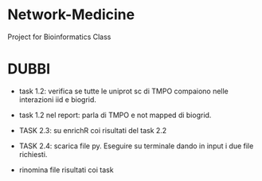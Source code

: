 # Network-Medicine
Project for Bioinformatics Class


# DUBBI

* task 1.2: verifica se tutte le uniprot sc di TMPO compaiono nelle interazioni iid e biogrid.

* task 1.2 nel report: parla di TMPO e not mapped di biogrid.

* TASK 2.3: su enrichR coi risultati del task 2.2

* TASK 2.4: scarica file py. Eseguire su terminale dando in input i due file richiesti.


* rinomina file risultati coi task
